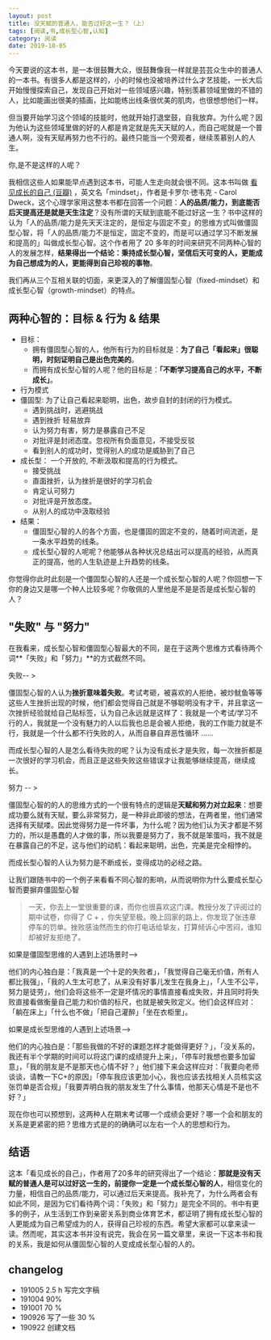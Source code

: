 ```yaml
---
layout: post
title: 没天赋的普通人，能否过好这一生？（上）
tags: [阅读,书,成长型心智,认知]
category: 阅读
date: 2019-10-05
---
```


今天要说的这本书，是一本很鼓舞大众，很鼓舞像我一样就是芸芸众生中的普通人的一本书。有很多人都是这样的，小的时候也没被培养过什么才艺技能，一长大后开始慢慢探索自己，发现自己开始对一些领域感兴趣，特别羡慕领域里做的不错的人，比如能画出很美的插画，比如能练出线条很优美的肌肉，也很想想他们一样。

但当要开始学习这个领域的技能时，他就开始打退堂鼓，自我放弃。为什么呢？因为他认为这些领域里做的好的人都是肯定就是先天天赋的人，而自己呢就是一个普通人啊，没有天赋再努力也不行的。最终只能当一个旁观者，继续羡慕别人的人生。

你,是不是这样的人呢？

我相信这些人如果能早点遇到这本书，可能人生走向就会很不同。这本书叫做 [看见成长的自己 (豆瓣)](https://book.douban.com/subject/6510688/) ，英文名「mindset」，作者是卡罗尔·徳韦克 - Carol Dweck，这个心理学家用这整本书都在回答一个问题：**人的品质/能力，到底能否后天提高还是就是天生注定**？没有所谓的天赋到底能不能过好这一生？书中这样的认为「人的品质/能力是先天天注定的，是恒定与固定不变」的思维方式叫做僵固型心智，将「人的品质/能力不是恒定，固定不变的，而是可以通过学习不断发展和提高的」叫做成长型心智。这个作者用了 20 多年的时间来研究不同两种心智的人的发展怎样，**结果得出一个结论：秉持成长型心智，坚信后天可变的人，更能成为自己想成为的人，更能得到自己珍视的事物**。

我们再从三个互相关联的切面，来更深入的了解僵固型心智（fixed-mindset）和成长型心智（growth-mindset）的特点。

## 两种心智的：目标 & 行为 & 结果

- 目标：
  - 拥有僵固型心智的人，他所有行为的目标就是：**为了自己「看起来」很聪明，时刻证明自己是出色完美的**。
  - 而拥有成长型心智的人呢？他的目标是：**「不断学习提高自己的水平，不断成长」**。
- 行为模式
 - 僵固型: 为了让自己看起来聪明，出色，故步自封的封闭的行为模式。
     - 遇到挑战时，逃避挑战
     - 遇到挫折 轻易放弃
     - 认为努力有害，努力是暴露自己不足
     - 对批评是封闭态度。忽视所有负面意见，不接受反驳
     - 看到别人的成功时，觉得别人的成功是威胁到了自己
 - 成长型： 一个开放的, 不断汲取和提高的行为模式。
     - 接受挑战 
     - 直面挫折，认为挫折是很好的学习机会
     - 肯定认可努力
     - 对批评是开放态度。
     - 从别人的成功中汲取经验
- 结果：
  - 僵固型心智的人的各个方面，也是僵固的固定不变的，随着时间流逝，是一条水平趋势的线条。
  - 成长型心智的人呢呢？他能够从各种状况总结出可以提高的经验，从而真正的提高，他的人生轨迹是上升趋势的线条。

你觉得你此时此刻是一个僵固型心智的人还是一个成长型心智的人呢？你回想一下你的身边又是哪一个种人比较多呢？你敬佩的人里他是不是是否是成长型心智的人？

## "失败" 与 "努力"

在我看来，成长型心智和僵固型心智最大的不同，是在于这两个思维方式看待两个词**「失败」和「努力」**的方式截然不同。

失败-- >

僵固型心智的人认为**挫折意味着失败**。考试考砸，被喜欢的人拒绝，被炒鱿鱼等等这些人生挫折出现的时候，他们都会觉得自己就是不够聪明没有才干，并且拿这一次挫折经验就给自己贴标签，认为自己永远就是这样了：我就是一个考试/学习不行的人，我就是一个没有魅力的人以后我也总是会被人拒绝，我的工作能力就是不行，我就是一个什么都不行失败的人，从而自暴自弃恶性循环 ...... 

而成长型心智的人是怎么看待失败的呢？认为没有成长才是失败，每一次挫折都是一次很好的学习机会，而且正是这些失败这些错误才让我能够继续提高，继续成长。

努力 -- > 

僵固型心智的的人的思维方式的一个很有特点的逻辑是**天赋和努力对立起来**：想要成功要么就有天赋，要么非常努力，是一种非此即彼的想法，在两者里，他们通常选择有天赋喽。因此觉得努力是一件坏事，为什么呢？因为他们认为天才都是不努力的，所以是愚蠢的人才做的事，所以我要是努力了，我不就是笨蛋吗，我不就是在暴露自己的不足，这与他们的动机：看起来聪明，出色，完美是完全相悖的。

而成长型心智的人认为努力是不断成长，变得成功的必经之路。

让我们跟随书中的一个例子来看看不同心智的影响，从而说明你为什么要成长型心智而要摒弃僵固型心智

> 一天，你去上一堂很重要的课，而你也很喜欢这门课。教授分发了评阅过的期中试卷，你得了 C + ，你失望至极。晚上回家的路上，你发现了张违章停车的罚单。挫败感油然而生的你打电话给挚友，打算倾诉心中苦闷，谁知却被好友拒绝了。

如果是僵固型思维的人遇到上述场景时-->

他们的内心独白是：「我真是一个十足的失败者」，「我觉得自己毫无价值，所有人都比我强」，「我的人生太可悲了，从来没有好事儿发生在我身上」，「人生不公平，努力是徒劳」，他们会将这些不一定是坏情况的事情直接看成失败，并且同时将失败直接看做衡量自己能力和价值的标尺，也就是被失败定义。他们会这样应对：「躺在床上」「什么也不做」「把自己灌醉」「坐在衣柜里」。


如果是成长型思维的人遇到上述场景-->

他们的内心独白是：「那些我做的不好的课题怎样才能做得更好？」，「没关系的，我还有半个学期的时间可以将这门课的成绩提升上来」，「停车时我想也要多加留意」，「我的朋友是不是那天也心情不好？」他们接下来会这样应对：「我要向老师谈谈，请教一下C+的原因」「停车我应该更加小心，我也应该去找相关人员核实这张罚单是否合规」「我要弄明白我的朋友发生了什么事情，他那天心情是不是也不好？」

现在你也可以预想到，这两种人在期末考试哪一个成绩会更好？哪一个会和朋友的关系是更紧密的把？思维方式是的的确确可以左右一个人的思想和行为。

## 结语

这本「看见成长的自己」，作者用了20多年的研究得出了一个结论：**那就是没有天赋的普通人是可以过好这一生的，前提你一定是一个成长型心智的人**，相信变化的力量，相信自己的品质/能力，可以通过后天来提高。我补充了，为什么两者会有如此不同，是因为它们看待两个词：「失败」和「努力」是完全不同的。书中有更多的例子，从生活到工作到亲密关系到商业体育艺术，都证明了拥有成长型心智的人更能成为自己希望成为的人，获得自己珍视的东西。希望大家都可以拿来读一读。然而呢，其实这本书并没有说完，我会在另一篇文章里，来说一下这本书和我的关系，我是如何从僵固型心智的人变成成长型心智的人的。

## changelog
- 191005 2.5 h 写完文字稿
- 191004 90%
- 191001 70 % 
- 190926 写了一些 30 %
- 190922 创建文档
